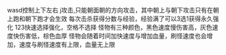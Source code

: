 wasd控制上下左右
j攻击,只能朝面朝的方向攻击，其中朝上与朝下攻击只有在朝上跑和朝下跑才会生效
每次击杀获得分数与经验，经验满了可以3选1获得永久强化
123快速选择强化，空格不选择
怪物有三种颜色，黑色速度慢伤害高，灰色速度快伤害低，棕色血厚
怪物会随着时间加快速度与增加血量，刷怪速度也会增加，速度与刷怪速度有上限，血量无上限

